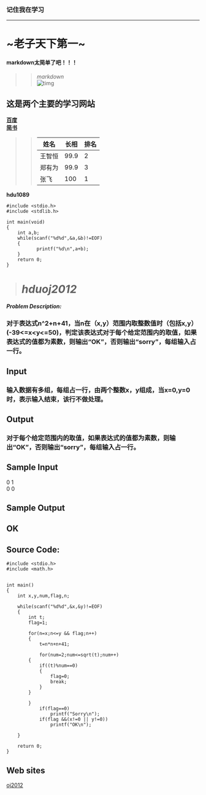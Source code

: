 ﻿### 记住我在学习
---
#  ~老子天下第一~
####  **markdown太简单了吧！！！**
>> *markdown*   
![timg](https://timgsa.baidu.com/timg?image&quality=80&size=b9999_10000&sec=1562310523202&di=e440ba0a9607e47b11ceb7055ed6adaa&imgtype=0&src=http%3A%2F%2Fpic19.nipic.com%2F20120211%2F7447807_175725670000_2.jpg"小猫")   
## **这是两个主要的学习网站**
  
    
**[百度](http://baidu.com)**          
**[简书](http://jianshu.com)**            
>> 姓名 | 长相 | 排名          
>> -----|-----|------           
>> 王智恒|99.9|2           
>> 郑有为|99.9|3             
>> 张飞|100|1            

**hdu1089**       
```   
#include <stdio.h>    
#include <stdlib.h>     
   
int main(void)    
{   
    int a,b;  
    while(scanf("%d%d",&a,&b)!=EOF)     
    {   
           printf("%d\n",a+b);   
    }    
    return 0;   
}   
```      
    
>#  ***hduoj2012***           
####   *Problem Description:*                
###  **对于表达式n^2+n+41，当n在（x,y）范围内取整数值时（包括x,y）(-39<=x<y<=50)，判定该表达式对于每个给定范围内的取值，如果表达式的值都为素数，则输出“OK”，否则输出“sorry”，每组输入占一行。**             
##  **Input**                   
###  输入数据有多组，每组占一行，由两个整数x，y组成，当x=0,y=0时，表示输入结束，该行不做处理。           
##   **Output**       
###  对于每个给定范围内的取值，如果表达式的值都为素数，则输出“OK”，否则输出“sorry”，每组输入占一行。            
##   Sample Input             
0 1         
0 0     
     
       
##   Sample Output       
**OK** 
------

##  Source Code:  

```    
#include <stdio.h>    
#include <math.h>   
    
      
int main()   
{   
    int x,y,num,flag,n;    
         
    while(scanf("%d%d",&x,&y)!=EOF)   
    {   
        int t;   
        flag=1;  
           
        for(n=x;n<=y && flag;n++)   
        {   
            t=n*n+n+41;  
               
            for(num=2;num<=sqrt(t);num++)   
        {   
            if((t)%num==0)   
            {  
                flag=0;   
                break;   
            }   
        }   
           
        }   
            if(flag==0)   
                printf("Sorry\n");   
            if(flag &&(x!=0 || y!=0))    
                printf("OK\n");   
           
    }     
       
    return 0;    
}   

```   
   
##    Web sites    
[oj2012](http://acm.hdu.edu.cn/showproblem.php?pid=2012)     
       
             
